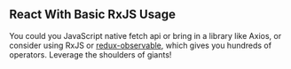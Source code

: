 ## React With Basic RxJS Usage

You could you JavaScript native fetch api or bring in a library like Axios, or consider using RxJS or [redux-observable](https://redux-observable.js.org), which gives you hundreds of operators. Leverage the shoulders of giants!
